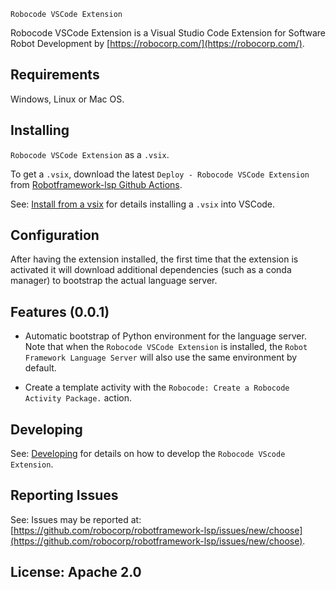 `Robocode VSCode Extension`

Robocode VSCode Extension is a Visual Studio Code Extension for Software Robot Development by [https://robocorp.com/](https://robocorp.com/).


Requirements
-------------

Windows, Linux or Mac OS.


Installing
-----------

`Robocode VSCode Extension` as a `.vsix`.

To get a `.vsix`, download the latest `Deploy - Robocode VSCode Extension` from [Robotframework-lsp Github Actions](https://github.com/robocorp/robotframework-lsp/actions?query=workflow%3A%22Deploy+-+Robocode+VSCode+Extension%22).

See: [Install from a vsix](https://code.visualstudio.com/docs/editor/extension-gallery#_install-from-a-vsix) for details installing a `.vsix` into VSCode.


Configuration
-------------

After having the extension installed, the first time that the extension is activated
it will download additional dependencies (such as a conda manager) to bootstrap
the actual language server.

Features (0.0.1)
-----------------

- Automatic bootstrap of Python environment for the language server.
  Note that when the `Robocode VSCode Extension` is installed, the `Robot Framework Language Server` will
  also use the same environment by default.
  
- Create a template activity with the `Robocode: Create a Robocode Activity Package.` action.

Developing
------------

See: [Developing](docs/develop.md) for details on how to develop the `Robocode VScode Extension`.

Reporting Issues
-----------------

See: Issues may be reported at: [https://github.com/robocorp/robotframework-lsp/issues/new/choose](https://github.com/robocorp/robotframework-lsp/issues/new/choose).

License: Apache 2.0
-------------------
